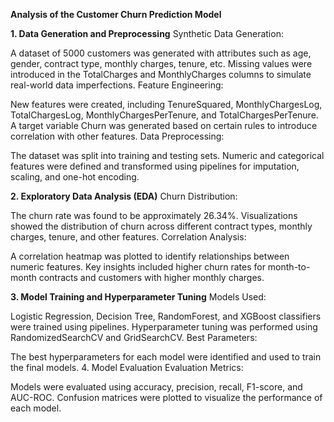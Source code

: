 **Analysis of the Customer Churn Prediction Model**

**1. Data Generation and Preprocessing**
Synthetic Data Generation:

A dataset of 5000 customers was generated with attributes such as age, gender, contract type, monthly charges, tenure, etc.
Missing values were introduced in the TotalCharges and MonthlyCharges columns to simulate real-world data imperfections.
Feature Engineering:

New features were created, including TenureSquared, MonthlyChargesLog, TotalChargesLog, MonthlyChargesPerTenure, and TotalChargesPerTenure.
A target variable Churn was generated based on certain rules to introduce correlation with other features.
Data Preprocessing:

The dataset was split into training and testing sets.
Numeric and categorical features were defined and transformed using pipelines for imputation, scaling, and one-hot encoding.

**2. Exploratory Data Analysis (EDA)**
Churn Distribution:

The churn rate was found to be approximately 26.34%.
Visualizations showed the distribution of churn across different contract types, monthly charges, tenure, and other features.
Correlation Analysis:

A correlation heatmap was plotted to identify relationships between numeric features.
Key insights included higher churn rates for month-to-month contracts and customers with higher monthly charges.

**3. Model Training and Hyperparameter Tuning**
Models Used:

Logistic Regression, Decision Tree, RandomForest, and XGBoost classifiers were trained using pipelines.
Hyperparameter tuning was performed using RandomizedSearchCV and GridSearchCV.
Best Parameters:

The best hyperparameters for each model were identified and used to train the final models.
4. Model Evaluation
Evaluation Metrics:

Models were evaluated using accuracy, precision, recall, F1-score, and AUC-ROC.
Confusion matrices were plotted to visualize the performance of each model.
